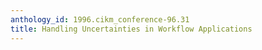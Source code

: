 ```yaml
---
anthology_id: 1996.cikm_conference-96.31
title: Handling Uncertainties in Workflow Applications
---
```


